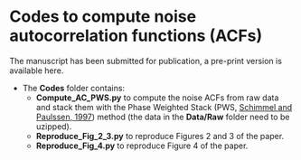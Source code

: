 # Codes to compute noise autocorrelation functions (ACFs)

The manuscript has been submitted for publication, a pre-print version is available here.

* The **Codes** folder contains:
  - **Compute_AC_PWS.py** to compute the noise ACFs from raw data and stack them with the Phase Weighted Stack (PWS, [Schimmel and Paulssen, 1997](https://academic.oup.com/gji/article/130/2/497/760640)) method (the data in the **Data/Raw** folder need to be uzipped).
  - **Reproduce_Fig_2_3.py** to reproduce Figures 2 and 3 of the paper.
  - **Reproduce_Fig_4.py** to reproduce Figure 4 of the paper.

